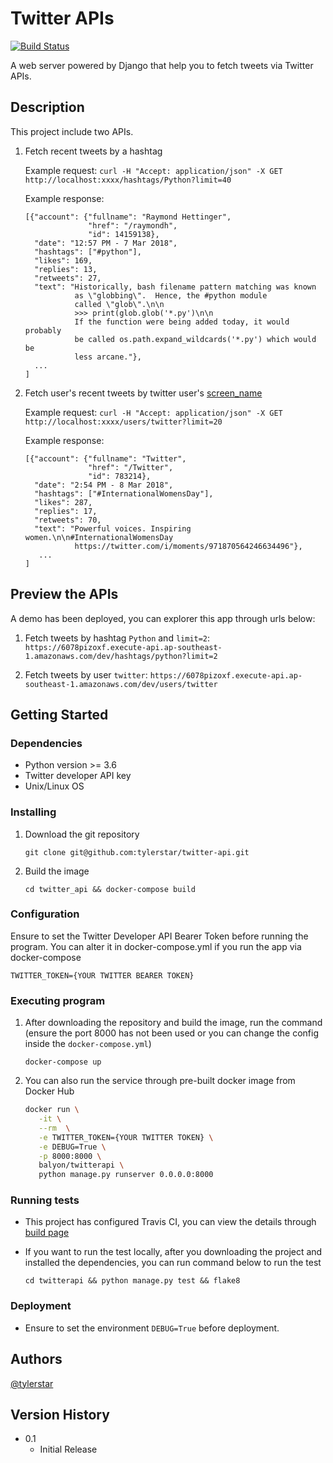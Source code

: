 # Twitter APIs
[![Build Status](https://travis-ci.com/tylerstar/twitter-api.svg?branch=master)](https://travis-ci.com/tylerstar/twitter-api)


A web server powered by Django that help you to fetch tweets via Twitter APIs.

## Description

This project include two APIs.

1. Fetch recent tweets by a hashtag
   
    Example request:
    ```curl -H "Accept: application/json" -X GET http://localhost:xxxx/hashtags/Python?limit=40```
    
    Example response:
    ```
    [{"account": {"fullname": "Raymond Hettinger",
                  "href": "/raymondh",
                  "id": 14159138},
      "date": "12:57 PM - 7 Mar 2018",
      "hashtags": ["#python"],
      "likes": 169,
      "replies": 13,
      "retweets": 27,
      "text": "Historically, bash filename pattern matching was known
               as \"globbing\".  Hence, the #python module
               called \"glob\".\n\n
               >>> print(glob.glob('*.py')\n\n
               If the function were being added today, it would probably
               be called os.path.expand_wildcards('*.py') which would be
               less arcane."},
      ...
    ]
    ```
   
2. Fetch user's recent tweets by twitter user's [screen_name](https://developer.twitter.com/en/docs/twitter-api/v1/data-dictionary/overview/user-object#:~:text=In%20case%20of%20Retweets%20and,using%20the%20id%20or%20screen_name%20.)

    Example request:
    ```curl -H "Accept: application/json" -X GET http://localhost:xxxx/users/twitter?limit=20```

    Example response:
    ```
    [{"account": {"fullname": "Twitter",
                  "href": "/Twitter",
                  "id": 783214},
      "date": "2:54 PM - 8 Mar 2018",
      "hashtags": ["#InternationalWomensDay"],
      "likes": 287,
      "replies": 17,
      "retweets": 70,
      "text": "Powerful voices. Inspiring women.\n\n#InternationalWomensDay
               https://twitter.com/i/moments/971870564246634496"},
       ...
    ] 
    ```
    
## Preview the APIs

A demo has been deployed, you can explorer this app through urls below:

1. Fetch tweets by hashtag `Python` and `limit=2`: 
    ```https://6078pizoxf.execute-api.ap-southeast-1.amazonaws.com/dev/hashtags/python?limit=2```

2. Fetch tweets by user `twitter`: 
    ```https://6078pizoxf.execute-api.ap-southeast-1.amazonaws.com/dev/users/twitter```

## Getting Started

### Dependencies

* Python version >= 3.6
* Twitter developer API key
* Unix/Linux OS

### Installing

1. Download the git repository
   
   ```git clone git@github.com:tylerstar/twitter-api.git```
   
2. Build the image
   
   ```cd twitter_api && docker-compose build```
   
### Configuration

Ensure to set the Twitter Developer API Bearer Token before running the program.
You can alter it in docker-compose.yml if you run the app via docker-compose

```TWITTER_TOKEN={YOUR TWITTER BEARER TOKEN}```

### Executing program

1. After downloading the repository and build the image, run the command 
(ensure the port 8000 has not been used or you can change the config inside the `docker-compose.yml`)

   ```docker-compose up```
   
2. You can also run the service through pre-built docker image from Docker Hub

   ```bash
   docker run \
      -it \
      --rm  \
      -e TWITTER_TOKEN={YOUR TWITTER TOKEN} \
      -e DEBUG=True \
      -p 8000:8000 \
      balyon/twitterapi \
      python manage.py runserver 0.0.0.0:8000 
   ```
   
### Running tests

* This project has configured Travis CI, you can view the details through [build page](https://travis-ci.com/github/tylerstar/twitter-api)
* If you want to run the test locally, after you downloading the project and installed the dependencies, 
you can run command below to run the test

    ```cd twitterapi && python manage.py test && flake8```
   
### Deployment

* Ensure to set the environment `DEBUG=True` before deployment.

## Authors

[@tylerstar](https://github.com/tylerstar)

## Version History

* 0.1
    * Initial Release
